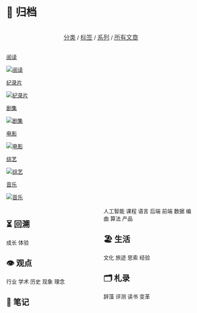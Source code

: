 # 🌳 归档


<center>  
  <br>
  <a href="https://blog.ralvines.top/friend/"><font face="LXGW WenKai Screen" size=3 color="#333333">分类</font></a> / <a href="https://blog.ralvines.top/board/"><font face="LXGW WenKai Screen" size=3 color="#333333">标签</font></a> / <a href="https://blog.ralvines.top/praise/"><font face="LXGW WenKai Screen" size=3 color="#333333">系列</font></a> / <a href="https://blog.ralvines.top/praise/"><font face="LXGW WenKai Screen" size=3 color="#333333">所有文章</font></a>
  <br>
</center>

<br>
<div class="subpage-box">

  <div class="subpage-box-cover">
    <a href="books/" data-pjax-state="">
      <p class="image-caption">阅读</p>
      <img alt="阅读" data-src="https://cos.pinlyu.com/culture/books/cover.webp" src="https://cos.pinlyu.com/culture/books/cover.webp" data-loaded="true">
    </a>
  </div>

  <div class="subpage-box-cover">
    <a href="documentaries/" data-pjax-state="">
      <p class="image-caption">纪录片</p>
      <img alt="纪录片" data-src="https://cos.pinlyu.com/culture/documentaries/cover.webp" src="https://cos.pinlyu.com/culture/documentaries/cover.webp" data-loaded="true">
    </a>
  </div>

  <div class="subpage-box-cover">
    <a href="series/" data-pjax-state="">
      <p class="image-caption">剧集</p>
      <img alt="剧集" data-src="https://cos.pinlyu.com/culture/series/cover.webp" src="https://cos.pinlyu.com/culture/series/cover.webp" data-loaded="true">
    </a>
  </div>

  <div class="subpage-box-cover">
    <a href="movies/" data-pjax-state="">
      <p class="image-caption">电影</p>
      <img alt="电影" data-src="https://cos.pinlyu.com/culture/movies/cover.webp" src="https://cos.pinlyu.com/culture/movies/cover.webp" data-loaded="true">
    </a>
  </div>

  <div class="subpage-box-cover">
    <a href="variety-show/" data-pjax-state="">
      <p class="image-caption">综艺</p>
      <img alt="综艺" data-src="https://cos.pinlyu.com/culture/variety-show/cover.webp" src="https://cos.pinlyu.com/culture/variety-show/cover.webp" data-loaded="true">
    </a>
  </div>

  <div class="subpage-box-cover">
    <a href="music/" data-pjax-state="">
      <p class="image-caption">音乐</p>
      <img alt="音乐" data-src="https://cos.pinlyu.com/culture/music/cover.webp" src="https://cos.pinlyu.com/culture/music/cover.webp" data-loaded="true">
    </a>
  </div>
</div>



<br>
<div style="column-count: 2">

## ⏳ 回溯
 成长
 体验

## 👁 观点

 行业
 学术
 历史
 现象
 理念

## 📔 笔记

 人工智能
 课程
 语言
 后端
 前端
 数据
 编曲
 算法
 产品

## 🏖 生活 

 文化
 旅迹
 思索
 经验

## 🗂️ 札录

 辞藻
 评测
 读书
 变革

</div>
